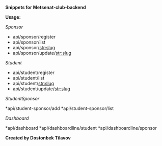 **Snippets for Metsenat-club-backend**

**Usage:**

*Sponsor*
* api/sponsor/register
* api/sponsor/list
* api/sponsor/<str:slug>
* api/sponsor/update/<str:slug>

*Student*
* api/student/register
* api/student/list
* api/student/<str:slug>
* api/student/update/<str:slug>

*StudentSponsor*

*api/student-sponsor/add
*api/student-sponsor/list

*Dashboard*

*api/dashboard
*api/dashboardline/student
*api/dashboardline/sponsor


**Created by Dostonbek Tilavov**

